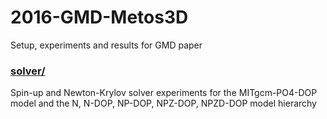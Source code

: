 # 2016-GMD-Metos3D

Setup, experiments and results for GMD paper

### [solver/](solver/)

Spin-up and Newton-Krylov solver experiments for the MITgcm-PO4-DOP model and the N, N-DOP, NP-DOP, NPZ-DOP, NPZD-DOP model hierarchy

